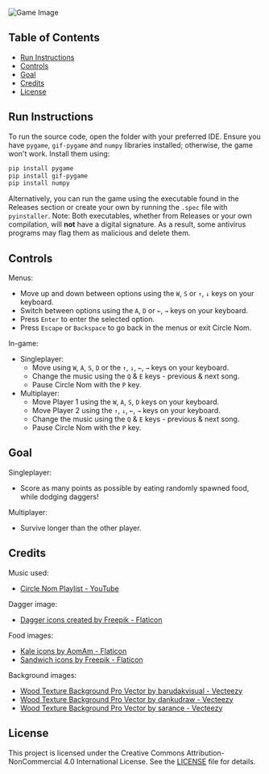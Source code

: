 ![Game Image](image/others/readme_image_1.png)

## Table of Contents
- [Run Instructions](#run-instructions)
- [Controls](#controls)
- [Goal](#goal)
- [Credits](#credits)
- [License](#license)

## Run Instructions

To run the source code, open the folder with your preferred IDE. Ensure you have `pygame`,  `gif-pygame` and `numpy` libraries installed; otherwise, the game won't work. Install them using:

```sh
pip install pygame
pip install gif-pygame
pip install numpy
```

Alternatively, you can run the game using the executable found in the Releases section or create your own by running the `.spec` file with `pyinstaller`. Note: Both executables, whether from Releases or your own compilation, will **not** have a digital signature. As a result, some antivirus programs may flag them as malicious and delete them.

## Controls

Menus:
- Move up and down between options using the `W`, `S` or `↑`, `↓` keys on your keyboard.
- Switch between options using the `A`, `D` or `←`, `→` keys on your keyboard.
- Press `Enter` to enter the selected option.
- Press `Escape` or `Backspace` to go back in the menus or exit Circle Nom.

In-game:
- Singleplayer:
    - Move using `W`, `A`, `S`, `D` or the `↑`, `↓`, `←`, `→` keys on your keyboard.
    - Change the music using the `Q` & `E` keys - previous & next song.
    - Pause Circle Nom with the `P` key.
- Multiplayer:
    - Move Player 1 using the `W`, `A`, `S`, `D` keys on your keyboard.
    - Move Player 2 using the `↑`, `↓`, `←`, `→` keys on your keyboard.
    - Change the music using the `Q` & `E` keys - previous & next song.
    - Pause Circle Nom with the `P` key.

## Goal
Singleplayer:
- Score as many points as possible by eating randomly spawned food, while dodging daggers!

Multiplayer:
- Survive longer than the other player.

## Credits

Music used:
- [Circle Nom Playlist - YouTube](https://youtube.com/playlist?list=PLXh2LnVpYeGshiAfckrBB0CvswgWv08WY&si=fghVy5HBqIqqJyV8)

Dagger image:
- [Dagger icons created by Freepik - Flaticon](https://www.flaticon.com/free-icons/dagger)

Food images:
- [Kale icons by AomAm - Flaticon](https://www.flaticon.com/free-icons/kale)
- [Sandwich icons by Freepik - Flaticon](https://www.flaticon.com/free-icons/sandwich)

Background images:
- [Wood Texture Background Pro Vector by barudakvisual - Vecteezy](https://www.vecteezy.com/vector-art/2173386-wood-texture-background)
- [Wood Texture Background Pro Vector by dankudraw - Vecteezy](https://www.vecteezy.com/vector-art/3343397-wood-texture-background)
- [Wood Texture Background Pro Vector by sarance - Vecteezy](https://www.vecteezy.com/vector-art/3157015-wood-texture-background)

## License

This project is licensed under the Creative Commons Attribution-NonCommercial 4.0 International License. See the [LICENSE](./LICENSE) file for details.